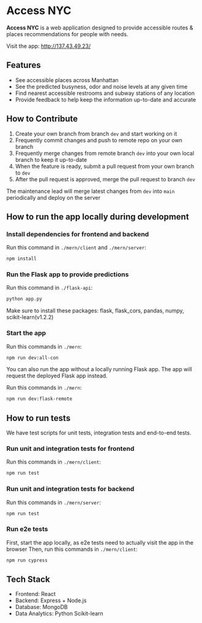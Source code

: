 # Access NYC
**Access NYC** is a web application designed to provide accessible routes & places recommendations for people with needs.

Visit the app: http://137.43.49.23/


## Features
- See accessible places across Manhattan
- See the predicted busyness, odor and noise levels at any given time
- Find nearest accessible restrooms and subway stations of any location
- Provide feedback to help keep the information up-to-date and accurate


## How to Contribute
1. Create your own branch from branch `dev` and start working on it
2. Frequently commit changes and push to remote repo on your own branch
3. Frequently merge changes from remote branch `dev` into your own local branch to keep it up-to-date
4. When the feature is ready, submit a pull request from your own branch to `dev`
5. After the pull request is approved, merge the pull request to branch `dev`

The maintenance lead will merge latest changes from `dev` into `main` periodically and deploy on the server


## How to run the app locally during development
### Install dependencies for frontend and backend
Run this command in `./mern/client` and `./mern/server`:
```bash
npm install
```

### Run the Flask app to provide predictions
Run this command in `./flask-api`:
```bash
python app.py
```
Make sure to install these packages: flask, flask_cors, pandas, numpy, scikit-learn(v1.2.2)

### Start the app
Run this commands in `./mern`:
```bash
npm run dev:all-con
```

You can also run the app without a locally running Flask app. The app will request the deployed Flask app instead.

Run this commands in `./mern`:
```bash
npm run dev:flask-remote
```


## How to run tests
We have test scripts for unit tests, integration tests and end-to-end tests.
### Run unit and integration tests for frontend
Run this commands in `./mern/client`:
```bash
npm run test
```

### Run unit and integration tests for backend
Run this commands in `./mern/server`:
```bash
npm run test
```
### Run e2e tests
First, start the app locally, as e2e tests need to actually visit the app in the browser
Then, run this commands in `./mern/client`:
```bash
npm run cypress
```


## Tech Stack
- Frontend: React
- Backend: Express + Node.js
- Database: MongoDB
- Data Analytics: Python Scikit-learn
